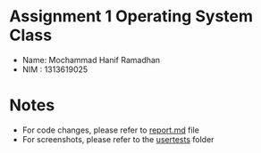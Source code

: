 # Assignment 1 Operating System Class

 - Name: Mochammad Hanif Ramadhan
 - NIM : 1313619025

# Notes
 - For code changes, please refer to [report.md](./report.md) file
 - For screenshots, please refer to the [usertests](./usertests) folder
